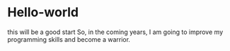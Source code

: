 # Hello-world
this will be a good start
So, in the coming years, I am going to improve my programming skills and become a warrior.
